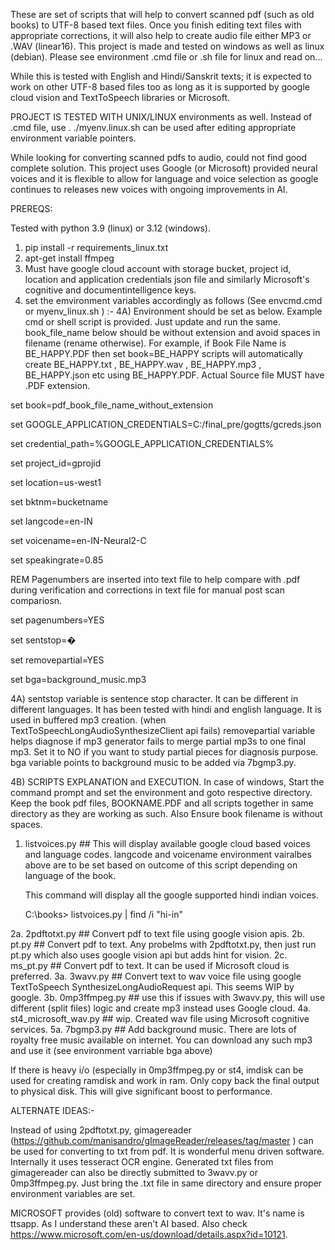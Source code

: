 These are set of scripts that will help to convert scanned pdf (such as old books) to UTF-8 based text files. Once you finish editing text files with appropriate corrections, it will also help to create audio file either MP3 or .WAV (linear16). This project is made and tested on windows as well as linux (debian). Please see environment .cmd file or .sh file for linux and read on...

While this is tested with English and Hindi/Sanskrit texts; it is expected to work on other UTF-8 based files too as long as it is supported by google cloud vision and TextToSpeech libraries or Microsoft.

PROJECT IS  TESTED WITH UNIX/LINUX environments as well. Instead of .cmd file, use . ./myenv.linux.sh can be used after editing appropriate environment variable pointers.

While looking for converting scanned pdfs to audio, could not find good complete solution. This project uses Google (or Microsoft) provided neural voices and it is flexible to allow for language and voice selection as google continues to releases new voices with ongoing improvements in AI.

PREREQS: 

Tested with python 3.9 (linux) or 3.12 (windows).
1. pip install -r requirements_linux.txt
2. apt-get install ffmpeg
3. Must have google cloud account with storage bucket, project id, location and application credentials json file and similarly Microsoft's cognitive and documentintelligence keys.
4. set the emvironment variables accordingly as follows (See envcmd.cmd or myenv_linux.sh ) :- 
4A) Environment should be set as below. Example cmd or shell script is provided. Just update and run the same. book_file_name below should be without extension and avoid spaces in filename (rename otherwise). For example, if Book File Name is BE_HAPPY.PDF then set book=BE_HAPPY scripts will automatically create BE_HAPPY.txt , BE_HAPPY.wav , BE_HAPPY.mp3 , BE_HAPPY.json etc using BE_HAPPY.PDF. Actual Source file MUST have .PDF extension. 

set book=pdf_book_file_name_without_extension 

set GOOGLE_APPLICATION_CREDENTIALS=C:/final_pre/gogtts/gcreds.json 

set credential_path=%GOOGLE_APPLICATION_CREDENTIALS% 

set project_id=gprojid 

set location=us-west1 

set bktnm=bucketname 

set langcode=en-IN 

set voicename=en-IN-Neural2-C 

set speakingrate=0.85 

REM Pagenumbers are inserted into text file to help compare with .pdf during verification and corrections in text file for manual post scan compariosn. 

set pagenumbers=YES 

set sentstop=� 

set removepartial=YES

set bga=background_music.mp3


4A) sentstop variable is sentence stop character. It can be different in different languages. It has been tested with hindi and english language. It is used in buffered mp3 creation. (when TextToSpeechLongAudioSynthesizeClient api fails)
removepartial variable helps diagnose if mp3 generator fails to merge partial mp3s to one final mp3. Set it to NO if you want to study partial pieces for diagnosis purpose.
bga variable points to background music to be added via 7bgmp3.py.

4B) SCRIPTS EXPLANATION and EXECUTION. 
    In case of windows, Start the command prompt and set the environment and goto respective directory. Keep the book pdf files, BOOKNAME.PDF and all scripts together in same directory as they are working as such. 
    Also Ensure book filename is without spaces. 
 1. listvoices.py ## This will display available google cloud based voices and language codes. langcode and voicename environment vairalbes above are to be set based on outcome of this script depending on language of the book.

    This command will display all the google supported hindi indian voices.

    C:\books>  listvoices.py | find /i "hi-in"   

 2a. 2pdftotxt.py  ## Convert pdf to text file using google vision apis.
 2b. pt.py ## Convert pdf to text. Any probelms with 2pdftotxt.py, then just run pt.py which also uses google vision api but adds hint for vision. 
 2c. ms_pt.py ## Convert pdf to text. It can be used if Microsoft cloud is preferred.
 3a. 3wavv.py ## Convert text to wav voice file using google TextToSpeech SynthesizeLongAudioRequest api. This seems WIP by google.
 3b. 0mp3ffmpeg.py ## use this if issues with 3wavv.py, this will use different (split files) logic and create mp3 instead uses Google cloud.
 4a. st4_microsoft_wav.py ## wip. Created wav file using Microsoft cognitive services.
 5a. 7bgmp3.py ## Add background music. There are lots of royalty free music available on internet. You can download any such mp3 and use it (see environment varriable bga above)
 
If there is heavy i/o (especially in 0mp3ffmpeg.py or st4, imdisk can be used for creating ramdisk and work in ram. Only copy back the final output to physical disk. This will give significant boost to performance.

ALTERNATE IDEAS:-

Instead of using 2pdftotxt.py, gimagereader (https://github.com/manisandro/gImageReader/releases/tag/master ) can be used for converting to txt from pdf. It is wonderful menu driven software. Internally it uses tesseract OCR engine.
Generated txt files from gimagereader can also be directly submitted to 3wavv.py or 0mp3ffmpeg.py. Just bring the .txt file in same directory and ensure proper environment variables are set.

MICROSOFT provides (old) software to convert text to wav. It's name is ttsapp. As I understand these aren't AI based.  Also check https://www.microsoft.com/en-us/download/details.aspx?id=10121.

